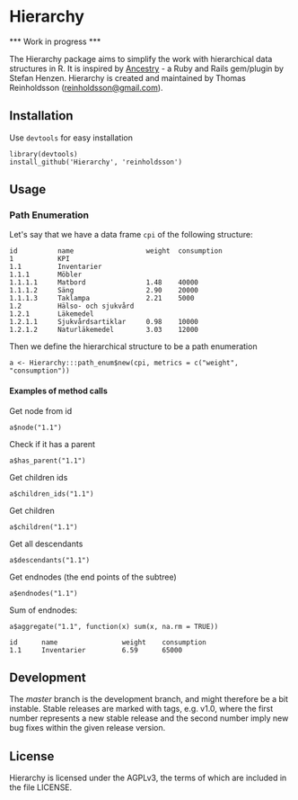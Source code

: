 Hierarchy
=========

 *** Work in progress ***

The Hierarchy package aims to simplify the work with hierarchical data structures in R. 
It is inspired by [Ancestry](https://github.com/stefankroes/ancestry) - a Ruby and Rails gem/plugin by Stefan Henzen.
Hierarchy is created and maintained by Thomas Reinholdsson (<reinholdsson@gmail.com>).


## Installation

Use `devtools` for easy installation

    library(devtools)
    install_github('Hierarchy', 'reinholdsson')

## Usage

### Path Enumeration

Let's say that we have a data frame `cpi` of the following structure:

    id          name                  weight  consumption
    1           KPI                   
    1.1         Inventarier          
    1.1.1       Möbler               
    1.1.1.1     Matbord               1.48    40000
    1.1.1.2     Säng                  2.90    20000
    1.1.1.3     Taklampa              2.21    5000
    1.2         Hälso- och sjukvård  
    1.2.1       Läkemedel             
    1.2.1.1     Sjukvårdsartiklar     0.98    10000
    1.2.1.2     Naturläkemedel        3.03    12000


Then we define the hierarchical structure to be a path enumeration 

    a <- Hierarchy:::path_enum$new(cpi, metrics = c("weight", "consumption"))
    
#### Examples of method calls

Get node from id

    a$node("1.1")

Check if it has a parent

    a$has_parent("1.1")

Get children ids

    a$children_ids("1.1")

Get children

    a$children("1.1")

Get all descendants

    a$descendants("1.1")

Get endnodes (the end points of the subtree)

    a$endnodes("1.1")
    
Sum of endnodes:

    a$aggregate("1.1", function(x) sum(x, na.rm = TRUE))

    id      name                weight    consumption
    1.1     Inventarier         6.59      65000


## Development

The *master* branch is the development branch, and might therefore be a bit instable. Stable releases are marked with tags, e.g. v1.0, where the first number represents a new stable release and the second number imply new bug fixes within the given release version.


## License

Hierarchy is licensed under the AGPLv3, the terms of which are included in the file LICENSE.
